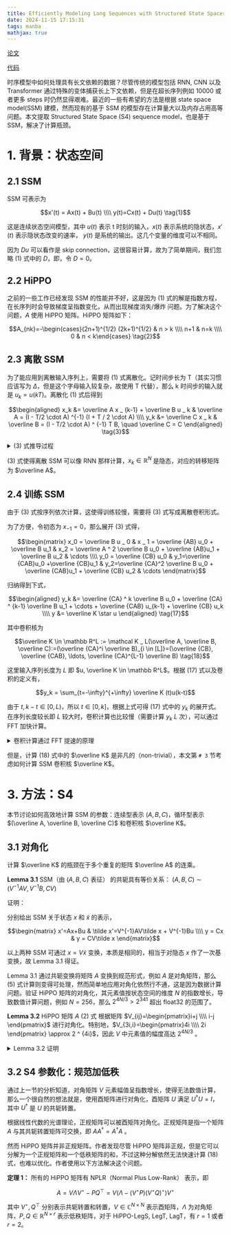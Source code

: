 ```yaml
---
title: Efficiently Modeling Long Sequences with Structured State Spaces
date: 2024-11-15 17:15:31
tags: manba
mathjax: true
---
```


[论文](https://arxiv.org/2111.00396/abs)

[代码](https://github.com/state-spaces/s4)

时序模型中如何处理具有长文依赖的数据？尽管传统的模型包括 RNN, CNN 以及 Transformer 通过特殊的变体捕获长上下文依赖，但是在超长序列例如 10000 或者更多 steps 时仍然显得艰难。最近的一些有希望的方法是根据 state space model(SSM) 建模，然而现有的基于 SSM 的模型存在计算量大以及内存占用高等问题。本文提取 Structured State Space (S4) sequence model，也是基于 SSM，解决了计算瓶颈。

# 1. 背景：状态空间

## 2.1 SSM

SSM 可表示为

$$x'(t) = Ax(t) + Bu(t) \\\\ y(t)=Cx(t) + Du(t) \tag{1}$$

这是连续状态空间模型，其中 $u(t)$ 表示 t 时刻的输入，$x(t)$ 表示系统的隐状态，$x'(t)$ 表示隐状态改变的速率， $y(t)$ 是系统的输出。这几个变量的维度可以不相同。

因为 $Du$ 可以看作是 skip connection，这很容易计算，故为了简单期间，我们忽略 (1) 式中的 $D$，即，令 $D=0$。

## 2.2 HiPPO

之前的一些工作已经发现 SSM 的性能并不好，这是因为 (1) 式的解是指数方程，在长序列时会导致梯度呈指数变化，从而出现梯度消失/爆炸 问题。为了解决这个问题，$A$ 使用 HiPPO 矩阵。HiPPO 矩阵如下：

$$A_{nk}=-\begin{cases}(2n+1)^{1/2} (2k+1)^{1/2} & n > k \\\\ n+1 & n=k \\\\ 0 & n < k\end{cases} \tag{2}$$

## 2.3 离散 SSM

为了能应用到离散输入序列上，需要将 (1) 式离散化。记时间步长为 T（其实习惯应该写为 $\Delta$，但是这个字母输入较复杂，故使用 T 代替），那么 k 时间步的输入就是 $u_k = u(kT)$。离散化 (1) 式后得到

$$\begin{aligned} x_k &= \overline A x _ {k-1} + \overline B u _ k  & \overline A = (I - T/2 \cdot A) ^{-1} (I + T / 2 \cdot A) 
\\\\ y_k &= \overline C x _ k & \overline B  = (I - T/2 \cdot A) ^ {-1} T B, \quad \overline C = C
\end{aligned} \tag{3}$$

<details>
<summary>(3) 式推导过程</summary>

以下部分内容参考 [知乎文章](https://zhuanlan.zhihu.com/p/680534665)

在离散时间系统中，我们需要考虑每个时间步长内，状态变化的累积量，即 $x _ {k+1} - x _ k$，所以对 (1) 式的常微分方程积分，得到

$$x(t)=x(0) + \int _ t ^ t (A x(\tau) + B u(\tau)) d \tau \tag{4}$$

(4) 式中积分项中含有 $x(\tau)$，这是未知的，所以无法积分。解决思路：构造一个新的函数 $\alpha(t)x(t)$，目的是为了使得这个新函数的导数中不含有 $x(t)$，这样就可以对新函数的导数积分，得到新函数，从而得到 $x(t)$。

对 $\alpha(t) x(t)$ 求导，

$$\begin{aligned}\frac d {dt} [\alpha(t)x(t)] &= \frac {d \alpha(t)} {dt} x(t) + \alpha(t) \frac {d x(t)}{dt}
\\\\ &=\frac {d \alpha(t)} {dt} x(t) + \alpha(t) [A x(t) + B u(t)]
\\\\ &=[\frac {d \alpha(t)} {dt} + \alpha(t)A] x(t) + \alpha(t)Bu(t)
\end{aligned} \tag{5}$$

要使得新函数的导数中没有 $x(t)$，那么

$$\frac {d \alpha(t)} {dt} + \alpha(t)A=0 \tag{6}$$

解 (6) 式，得 

$$\alpha(t) = e ^ {-At} \tag{7}$$

代入 (5) 式得，

$$\frac d {dt} [e ^ {-At}x(t)] =e^{-At}Bu(t) \tag{8}$$

对 (8) 式积分得

$$e ^ {-At} x(t) = x(0) + \int _ 0 ^ t e ^ {-A\tau} B u(\tau) d \tau \tag{9}$$

整理得

$$x(t) = e ^ {At} x(0) + \int _ 0 ^ t e ^ {A(t-\tau)} B u(\tau) d\tau \tag{10}$$

(10) 式是从 0 到 t 的积分，为了得到离散形式，我们改为从 $t _ k$ 到 $t _ {k+1}$ 的积分，

$$x(t _ {k+1}) = e ^ {A(t _ {k+1} - t _ k)} x(t _ k) + \int _ {t_k} ^{t_{k+1}} e ^ {A(t _ {k+1} - \tau)} B u(\tau) d\tau \tag{11}$$

时间步长 $T = t_{k+1} - t_k$，并假设 $u(t)$ 在 $[t_k, t_{k+1})$ 区间是恒定的（零阶保持），那么 (11) 式为

$$x(t_{k+1})=e ^{AT} x(t_k) + \int _ {t_k}^{t_{k+1}} e ^ {A(t_{k+1}-\tau)}d\tau B u(t_k) \tag{12}$$

由于 $u$ 在积分外面，那么可以令 $\sigma = (t _ {k+1} - \tau) \in [0, T]$，(12) 式变为

$$x(t_{k+1})=e ^{AT} x(t_k) + \int _ 0 ^ T e ^ {A \sigma} d\sigma B u(t_k)\tag{13}$$

其中，

$$\begin{aligned} \int _ 0 ^ T e ^ {A \sigma} d\sigma&=\int _ 0 ^ T (I + A \sigma + \frac 1 {2!}A^2 \sigma ^ 2 + \cdots) d\sigma
\\\\ &=IT + \frac 1 {2!}AT^2 + \frac 1 {3!}A^2 T^3 + \cdots
\\\\ &=A^{-1}(e ^{AT}-I)\end{aligned} \tag{14}$$

(14) 式中，第一个等式用到了指数函数的泰勒展开，第二个等式则是对每一项单独积分再求和，第三个等式同样是利用了指数函数的泰勒展开，代入 (13) 式得，

$$x(t_{k+1})=e ^{AT} x(t_k) + A^{-1}(e ^{AT}-I) B u(t_k)\tag{15}$$

根据 z 变换有，

$$e^{sT}=\frac {e^{sT/2}}{e^{-sT/2}}\approx \frac {1+sT/2}{1-sT/2} \tag{16}$$

(16) 中第二个等式用到了指数函数的泰勒一阶展开。将 (16) 式代入 (15) 式，(3) 式得证。
</details>

(3) 式使得离散 SSM 可以像 RNN 那样计算，$x_k \in \mathbb R^N$ 是隐态，对应的转移矩阵为 $\overline A$。

## 2.4 训练 SSM

由于 (3) 式按序列依次计算，这使得训练较慢，需要将 (3) 式写成离散卷积形式。

为了方便，令初态为 $x_{-1}=0$，那么展开 (3) 式得，

$$\begin{matrix} x_0 = \overline B u _ 0 & x _ 1 = \overline {AB} u_0 + \overline B u_1 & x_2 = \overline A ^ 2 \overline B u_0 + \overline {AB}u_1 + \overline B u_2 & \cdots
\\\\ y_0 = \overline {CB} u_0 & y_1=\overline {CAB}u_0 +\overline {CB}u_1 & y_2=\overline {CA}^2 \overline B u_0 + \overline {CAB}u_1 + \overline {CB} u_2 & \cdots
\end{matrix}$$

归纳得到下式，

$$\begin{aligned} y_k &= \overline {CA} ^ k \overline B u_0 + \overline {CA} ^ {k-1} \overline B u_1 + \cdots + \overline {CAB} u_{k-1} + \overline {CB} u_k
\\\\ y &= \overline K \star u
\end{aligned} \tag{17}$$

其中卷积核为

$$\overline K \in \mathbb R^L := \mathcal K _ L(\overline A, \overline B, \overline C):=(\overline {CA}^i \overline B)_{i \in [L]}=(\overline {CB}, \overline {CAB}, \ldots, \overline {CA}^{L-1} \overline B) \tag{18}$$

这里输入序列长度为 $L$ 即 $u, \overline K \in \mathbb R^L$。根据 (17) 式以及卷积的定义有，

$$y_k = \sum_{t=-\infty}^{+\infty} \overline K (t)u(k-t)$$

由于 $t, k-t \in [0, L)$，所以 $t\in [0, k]$，根据上式可得 (17) 式中的 $y_k$ 的展开式。在序列长度较长即 $L$ 较大时，卷积计算也比较慢（需要计算 $y_k$ $L$ 次），可以通过 FFT 加快计算。

<details>
<summary>卷积计算通过 FFT 提速的原理</summary>

卷积定义： $(f \star g)(t)=\int _{-\infty}^{+\infty} f(\tau) g(t-\tau) d\tau$

傅里叶变换定义：$F(f)=\mathcal F\{f(t)\}=\int_{-\infty}^{+\infty} f(t) e ^{-j2\pi ft} dt$

这里 $F(f)$ 表示傅里叶变换后的函数其自变量为 $f$ 表示频率，而 $f(t)$ 是原函数其自变量为 $t$ 表示时间，注意这两者的区别。$\mathcal F \{f(t)\}$ 表示对 $f(t)$ 做傅里叶变换。

卷积性质：两个函数在时域（或位置空间）的卷积的傅里叶变换等于它们在频域中的乘积，即

$$\mathcal F\{f\star g\}=\mathcal F\{f\} \cdot \mathcal F\{g\}=F(f) \cdot G(f)$$

上式省略了时域函数 $f$ 和 $g$ 的自变量 $t$，并使用 $F$ 和 $G$ 表示傅里叶变换后的函数，其频率自变量为 $f$，注意需要根据上下文区分 $f$ 的含义。

证明：

根据傅里叶变换和卷积的定义有

$$\begin{aligned} \mathcal F\{f\star g\} &= \int _ {-\infty}^{+\infty} \left(\int _ {-\infty}^{+\infty} f(\tau) g(t-\tau) d\tau \right) e ^{-j2\pi ft} dt
\\\\ &=\int _ {-\infty}^{+\infty} f(\tau) \left(\int _ {-\infty}^{+\infty} g(t-\tau) e ^{-j2\pi ft} dt \right) d\tau
\\\\ & \stackrel{v=t-\tau}=\int _ {-\infty}^{+\infty} f(\tau) \left(\int _ {-\infty}^{+\infty} g(v)e^{-j2\pi f \cdot (v+\tau)} dv\right)d\tau
\\\\ &=\int _ {-\infty}^{+\infty} f(\tau) \left(\int _ {-\infty}^{+\infty} g(v)e^{-j2\pi fv} dv\right)e^{-j2\pi f\tau} d\tau
\\\\ &=\int _ {-\infty}^{+\infty} f(\tau)  e^{-j2\pi f\tau} d\tau \cdot G(f)
\\\\ &=F(f) \cdot G(f)
\end{aligned}$$

快速计算卷积步骤：

1. 使用 FFT 将信号从时域转到频域
2. 在频域中 element-wise 相乘
3. 使用 i-FFT 将结果转到时域

直接卷积的时间复杂度为 $O(N^2)$，而 FFT 的时间复杂度为 $O(N \log N)$，那么对于长信号，使用 FFT 可以提高卷积计算速度。

计算 (17) 式中的卷积 $y=\overline K \star u$，使用 FFT 加速的伪码如下，

```python
k = np.random.randn(L)  # 卷积核即 \overline K
u = np.random.randn(L)  # 输入序列
N = len(K) + len(u) - 1
U = np.fft.fft(x, N)
K = np.fft.fft(k, N)
Y = K * X   # element-wise 乘积
y = np.fft.ifft(Y)      # 
```

</details>

但是，计算 (18) 式中的 $\overline K$ 是非凡的（non-trivial），本文第 `# 3` 节考虑如何计算 SSM 卷积核 $\overline K$。

# 3. 方法：S4

本节讨论如何高效地计算 SSM 的参数：连续型表示 $(A,B,C)$，循环型表示 $(\overline A, \overline B, \overline C)$ 和卷积核 $\overline K$。

## 3.1 对角化

计算 $\overline K$ 的瓶颈在于多个重复的矩阵 $\overline A$ 的连乘。

__Lemma 3.1__  SSM（由 $(A,B,C)$ 表征） 的共轭具有等价关系： $(A,B,C) \sim (V^{-1} AV, V^{-1}B, CV)$

证明：

分别给出 SSM 关于状态 $x$ 和 $\tilde x$ 的表示，

$$\begin{matrix} x'=Ax+Bu & \tilde x'=V^{-1}AV\tilde x + V^{-1}Bu
\\\\ y = Cx & y = CV\tilde x
\end{matrix}$$

以上两种 SSM 可通过 $x =V \tilde x$ 变换，本质是相同的，相当于对隐态 $x$ 作了一次基变换，故 Lemma 3.1 得证。

Lemma 3.1 通过共轭变换将矩阵 $A$ 变换到规范形式，例如 $A$ 是对角矩阵，那么 (5) 式计算则变得可处理，然而简单地应用对角化依然行不通，这是因为数据计算问题。验证
HiPPO 矩阵的对角化，其元素值按状态空间的维度 $N$ 的指数增长，导致数值计算问题，例如 $N=256$，那么 $2^{4N/3}>2^{341}$ 超出 float32 的范围了。

__Lemma 3.2__ HiPPO 矩阵 $A$ (2) 式 根据矩阵 $V_{ij}=\begin{pmatrix}i+j \\\\ i-j \end{pmatrix}$ 进行对角化。特别地，$V_{3i,i}=\begin{pmatrix}4i \\\\ 2i \end{pmatrix} \approx 2 ^ {4i}$，因此 $V$ 中元素值的幅度高达 $2^{4N/3}$ 。

<details>
<summary>Lemma 3.2 证明</summary>

第一步：

(2) 式的 HiPPO 矩阵可共轭相似于以下矩阵，即 

$$A=\overline P^{-1} A_{HiPPO} P \tag{19}$$

其中 $A$ 的元素值为

$$A_{nk}=\begin{cases}(-1)^{n-k} (2k+1) & n > k\\\\ k+1 & n=k \\\\ 0 & n < k\end{cases} \tag{20}$$

且 $P$ 是对角矩阵，记 $P_{ii}=a_i + b_i j$，$\overline P$ 是 $P$ 的共轭矩阵 $\overline P_{ii}=a_i-b_i j$。

证明 (19) 式成立。我们先假设 (19) 式成立，如果能解出 $P$，那么得证。

根据 (19) 式有，

$$\begin{aligned}A_{nk}&=\sum_m (\overline P^{-1} A_{HiPPO})_{nm} P_{mk}
\\\\&=(\overline P^{-1} A_{HiPPO})_{nk} P_{kk}
\\\\&=\left(\sum_m \overline P_{nm}^{-1} (A_{HiPPO})_{mk}\right)P_{kk}
\\\\&=\overline P_{nn}^{-1} (A_{HiPPO})_{nk} P_{kk}
\end{aligned} \tag{21}$$

上式推导中，由于 $P$ 和 $\overline P$ 的非对角项均为 0，即 $m\ne k$ 时 $P_{mk}=0$，当 $m\ne n$ 时，$\overline P_{nm}=0$。

根据 (2) (20) 和 (21) 式，可得

1. $n=k$ 时
    
    $$n+1=\frac 1 {a_n -b_n j} (-n-1)(a_n+b_n j)\Rightarrow a_n+b_n j=-a_n+b_n j$$

    于是有

    $$a_n=0, \quad i=0,\ldots, N-1 \tag{22}$$

2. $n>k$ 时

    $$(-1)^{n-k} (2k+1)=(-b_n j)^{-1}[-(2n+1)^{1/2} (2k+1)^{1/2}](b_k j)$$

    上式化简得，其中用到 $(-1)^{n-k}=(-1)^{k-n}$，

    $$b_n=(-1)^{n-k}\frac {\sqrt {2n+1}}{\sqrt {2k+1}}b_k \tag{23}$$

    假设固定 $k=0$ 时的值 $b_0$，那么 

    $$b_n=(-1)^n \sqrt{2n+1} b_0, \quad n=1,\ldots, N-1$$

故 (19) 式成立，对角矩阵为

$$P_{nn}=(-1)^n \sqrt{2n+1} b_0, \quad n=0,1,\ldots, N-1  \tag{24}$$

其中 $b_0$ 为任意非 0 值。

第二步：证明上述矩阵 $A$ 可以使用如下矩阵进行对角化，

$$V=\begin{pmatrix} i+i \\\\ i-j \end{pmatrix}_{ij}=\begin{bmatrix}1 \\\\ 1 & 1 \\\\ 1 & 3&1\\\\ 1&6&5&1\\\\ \vdots&&&& \ddots\end{bmatrix} \tag{25}$$

此证明过程见论文附录 B。

根据等式 $2^n = \sum _ {k=0}^n C_n ^k$，其中最大的项为 $C _ n ^ {\lfloor n /2 \rfloor}$，令 $n=4i$，于是

$$\begin{pmatrix}4i \\\\ 2i\end{pmatrix} = C_{4i}^{2i} \approx 2^{4i}$$

因为矩阵 $V$ 维度为 $N \times N$，所以当 $i=N/3$ 时有最大元素幅值 $|V_{N,N}| \approx 2^{4N/3}$ 。

</details>

## 3.2 S4 参数化：规范加低秩

通过上一节的分析知道，对角矩阵 $V$ 元素幅值呈指数增长，使得无法数值计算，那么一个很自然的想法就是，使用酉矩阵进行对角化，酉矩阵 $U$ 满足 $U^{†} U=I$，其中 $U^{†}$ 是 $U$ 的共轭转置。

根据线性代数的光谱理论，正规矩阵可以被酉矩阵对角化。正规矩阵是指一个矩阵 $A$ 与其共轭转置矩阵可交换，即 $AA^{†}=A^{†}A$ 。

然而 HiPPO 矩阵并非正规矩阵。作者发现尽管 HiPPO 矩阵非正规，但是它可以分解为一个正规矩阵和一个低秩矩阵的和，不过这种分解依然无法快速计算 (18) 式，也难以优化。作者使用以下方法解决这个问题。


__定理 1：__ 所有的 HiPPO 矩阵有 NPLR（Normal Plus Low-Rank） 表示，即

$$A=V\Lambda V^{\star}-PQ^{\top}=V(\Lambda - (V^{\star}P)(V^{\star}Q)^{\star})V^{\star}$$

其中 $V^{\star}, Q^{\top}$ 分别表示共轭转置和转置，$V \in \mathbb C^{N\times N}$ 表示酉矩阵，$\Lambda$ 为对角矩阵，$P,Q \in \mathbb R^{N \times r}$ 表示低秩矩阵，对于 HiPPO-LegS, LegT, LagT，有 $r=1$ 或者 $r=2$。


